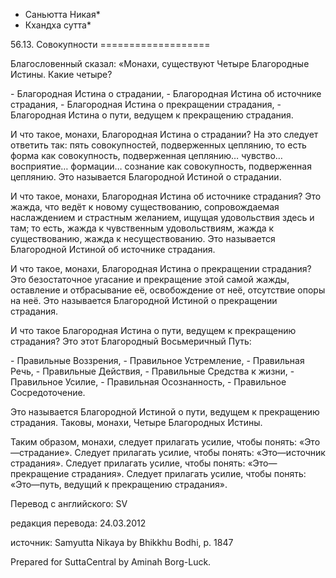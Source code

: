 * Саньютта Никая*
* Кхандха сутта*

56\.13\. Совокупности
\=\=\=\=\=\=\=\=\=\=\=\=\=\=\=\=\=\=\=

Благословенный сказал: «Монахи, существуют Четыре Благородные Истины\. Какие четыре?

\- Благородная Истина о страдании,
\- Благородная Истина об источнике страдания,
\- Благородная Истина о прекращении страдания,
\- Благородная Истина о пути, ведущем к прекращению страдания\.

И что такое, монахи, Благородная Истина о страдании? На это следует ответить так: пять совокупностей, подверженных цеплянию, то есть форма как совокупность, подверженная цеплянию… чувство… восприятие… формации… сознание как совокупность, подверженная цеплянию\. Это называется Благородной Истиной о страдании\.

И что такое, монахи, Благородная Истина об источнике страдания? Это жажда, что ведёт к новому существованию, сопровождаемая наслаждением и страстным желанием, ищущая удовольствия здесь и там; то есть, жажда к чувственным удовольствиям, жажда к существованию, жажда к несуществованию\. Это называется Благородной Истиной об источнике страдания\.

И что такое, монахи, Благородная Истина о прекращении страдания? Это безостаточное угасание и прекращение этой самой жажды, оставление и отбрасывание её, освобождение от неё, отсутствие опоры на неё\. Это называется Благородной Истиной о прекращении страдания\.

И что такое Благородная Истина о пути, ведущем к прекращению страдания? Это этот Благородный Восьмеричный Путь:

\- Правильные Воззрения,
\- Правильное Устремление,
\- Правильная Речь,
\- Правильные Действия,
\- Правильные Средства к жизни,
\- Правильное Усилие,
\- Правильная Осознанность,
\- Правильное Сосредоточение\.

Это называется Благородной Истиной о пути, ведущем к прекращению страдания\. Таковы, монахи, Четыре Благородных Истины\.

Таким образом, монахи, следует прилагать усилие, чтобы понять: «Это—страдание»\. Следует прилагать усилие, чтобы понять: «Это—источник страдания»\. Следует прилагать усилие, чтобы понять: «Это—прекращение страдания»\. Следует прилагать усилие, чтобы понять: «Это—путь, ведущий к прекращению страдания»\.

Перевод с английского: SV

редакция перевода: 24\.03\.2012

источник: Samyutta Nikaya by Bhikkhu Bodhi, p\. 1847

Prepared for SuttaCentral by Aminah Borg\-Luck\.